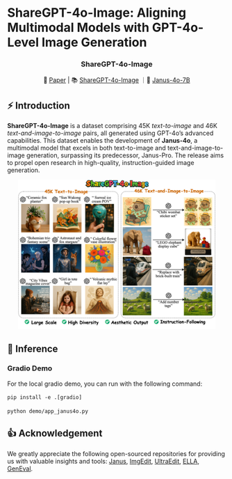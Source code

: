 # ShareGPT-4o-Image: Aligning Multimodal Models with GPT-4o-Level Image Generation

<!--
<p align="center">
<img src="./assets/logo.jpg" alt="logo" width="170" class="center"/><br>
</p>
-->

<div align="center">
<h3>
  ShareGPT-4o-Image
</h3>
</div>

<p align="center">
📃 <a href="https://arxiv.org/abs/2506.18095" target="_blank">Paper</a> | 📚 <a href="https://huggingface.co/datasets/FreedomIntelligence/ShareGPT-4o-Image" target="_blank">ShareGPT-4o-Image</a> ｜🤗 <a href="https://huggingface.co/FreedomIntelligence/Janus-4o-7B" target="_blank">Janus-4o-7B</a>
</p>

## ⚡ Introduction

**ShareGPT-4o-Image** is a dataset comprising 45K *text-to-image* and 46K *text-and-image-to-image* pairs, all generated using GPT-4o’s advanced capabilities. This dataset enables the development of **Janus-4o**, a multimodal model that excels in both text-to-image and text-and-image-to-image generation, surpassing its predecessor, Janus-Pro. The release aims to propel open research in high-quality, instruction-guided image generation.

<div align=center>
<img src="./assets/fig_0.png"  width = "90%" alt="mainpic" align=center/>
</div>

## 🎨 Inference

### Gradio Demo

For the local gradio demo, you can run with the following command:

```
pip install -e .[gradio]

python demo/app_janus4o.py
```

## 👍 Acknowledgement
We greatly appreciate the following open-sourced repositories for providing us with valuable insights and tools: [Janus](https://github.com/deepseek-ai/Janus), [ImgEdit](https://github.com/PKU-YuanGroup/ImgEdit), [UltraEdit](https://github.com/HaozheZhao/UltraEdit), [ELLA](https://github.com/TencentQQGYLab/ELLA), [GenEval](https://github.com/djghosh13/geneval).

